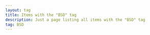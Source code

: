 ```yaml
---
layout: tag
title: Items with the "BSD" tag
description: Just a page listing all items with the "BSD" tag
tag: BSD
---
```

